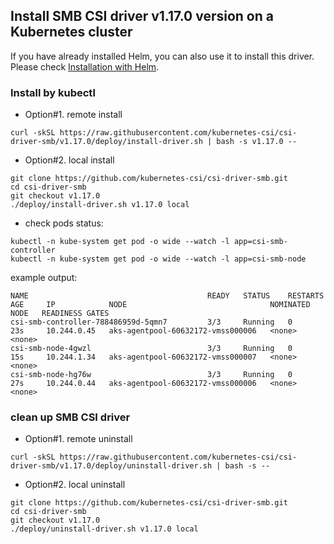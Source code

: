## Install SMB CSI driver v1.17.0 version on a Kubernetes cluster
If you have already installed Helm, you can also use it to install this driver. Please check [Installation with Helm](../charts/README.md).

### Install by kubectl
 - Option#1. remote install
```console
curl -skSL https://raw.githubusercontent.com/kubernetes-csi/csi-driver-smb/v1.17.0/deploy/install-driver.sh | bash -s v1.17.0 --
```

 - Option#2. local install
```console
git clone https://github.com/kubernetes-csi/csi-driver-smb.git
cd csi-driver-smb
git checkout v1.17.0
./deploy/install-driver.sh v1.17.0 local
```

 - check pods status:
```console
kubectl -n kube-system get pod -o wide --watch -l app=csi-smb-controller
kubectl -n kube-system get pod -o wide --watch -l app=csi-smb-node
```

example output:

```
NAME                                        READY   STATUS    RESTARTS   AGE     IP            NODE                                NOMINATED NODE   READINESS GATES
csi-smb-controller-788486959d-5qmn7         3/3     Running   0          23s     10.244.0.45   aks-agentpool-60632172-vmss000006   <none>           <none>
csi-smb-node-4gwzl                          3/3     Running   0          15s     10.244.1.34   aks-agentpool-60632172-vmss000007   <none>           <none>
csi-smb-node-hg76w                          3/3     Running   0          27s     10.244.0.44   aks-agentpool-60632172-vmss000006   <none>           <none>
```

### clean up SMB CSI driver
 - Option#1. remote uninstall
```console
curl -skSL https://raw.githubusercontent.com/kubernetes-csi/csi-driver-smb/v1.17.0/deploy/uninstall-driver.sh | bash -s --
```

 - Option#2. local uninstall
```console
git clone https://github.com/kubernetes-csi/csi-driver-smb.git
cd csi-driver-smb
git checkout v1.17.0
./deploy/uninstall-driver.sh v1.17.0 local
```
